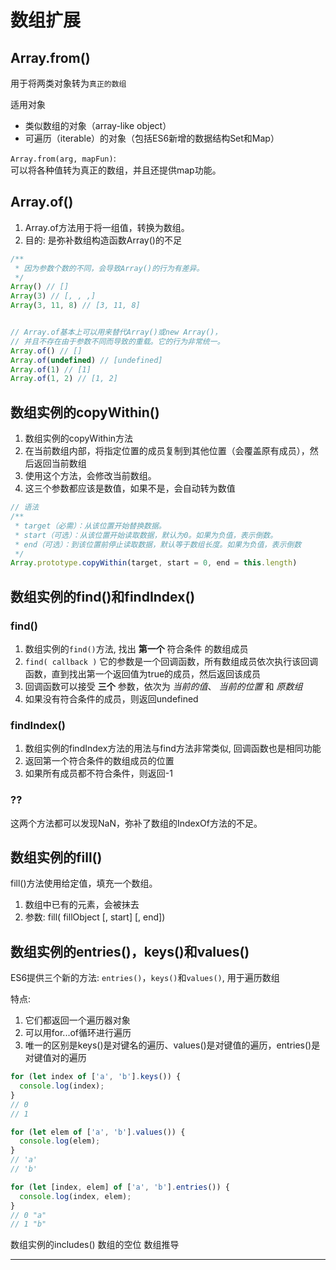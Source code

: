 # 数组扩展

## Array.from()
用于将两类对象转为`真正的数组`

适用对象
- 类似数组的对象（array-like object）
- 可遍历（iterable）的对象（包括ES6新增的数据结构Set和Map）


`Array.from(arg, mapFun)`:  
可以将各种值转为真正的数组，并且还提供map功能。

## Array.of()

1. Array.of方法用于将一组值，转换为数组。
2. 目的: 是弥补数组构造函数Array()的不足


```js
/**
 * 因为参数个数的不同，会导致Array()的行为有差异。
 */
Array() // []
Array(3) // [, , ,]
Array(3, 11, 8) // [3, 11, 8]


// Array.of基本上可以用来替代Array()或new Array()，
// 并且不存在由于参数不同而导致的重载。它的行为非常统一。
Array.of() // []
Array.of(undefined) // [undefined]
Array.of(1) // [1]
Array.of(1, 2) // [1, 2]
```

## 数组实例的copyWithin()

1. 数组实例的copyWithin方法
2. 在当前数组内部，将指定位置的成员复制到其他位置（会覆盖原有成员），然后返回当前数组
3. 使用这个方法，会修改当前数组。
4. 这三个参数都应该是数值，如果不是，会自动转为数值



```js
// 语法
/**
 * target（必需）：从该位置开始替换数据。
 * start（可选）：从该位置开始读取数据，默认为0。如果为负值，表示倒数。
 * end（可选）：到该位置前停止读取数据，默认等于数组长度。如果为负值，表示倒数
 */
Array.prototype.copyWithin(target, start = 0, end = this.length)

```



## 数组实例的find()和findIndex()

### find()

1. 数组实例的`find()`方法, 找出 __第一个__ 符合条件 的数组成员
2. `find( callback )` 它的参数是一个回调函数，所有数组成员依次执行该回调函数，直到找出第一个返回值为true的成员，然后返回该成员
3. 回调函数可以接受 __三个__ 参数，依次为 _当前的值_、 _当前的位置_ 和 _原数组_
4. 如果没有符合条件的成员，则返回undefined

### findIndex()

1. 数组实例的findIndex方法的用法与find方法非常类似, 回调函数也是相同功能
2. 返回第一个符合条件的数组成员的位置
3. 如果所有成员都不符合条件，则返回-1


### ??
这两个方法都可以发现NaN，弥补了数组的IndexOf方法的不足。


## 数组实例的fill()

fill()方法使用给定值，填充一个数组。

1. 数组中已有的元素，会被抹去
2. 参数: fill( fillObject [, start] [, end])


## 数组实例的entries()，keys()和values()

ES6提供三个新的方法: `entries()`，`keys()`和`values()`, 用于遍历数组   

特点:
1. 它们都返回一个遍历器对象
2. 可以用for...of循环进行遍历
3. 唯一的区别是keys()是对键名的遍历、values()是对键值的遍历，entries()是对键值对的遍历

```js
for (let index of ['a', 'b'].keys()) {
  console.log(index);
}
// 0
// 1

for (let elem of ['a', 'b'].values()) {
  console.log(elem);
}
// 'a'
// 'b'

for (let [index, elem] of ['a', 'b'].entries()) {
  console.log(index, elem);
}
// 0 "a"
// 1 "b"
```





数组实例的includes()
数组的空位
数组推导




- - - -
